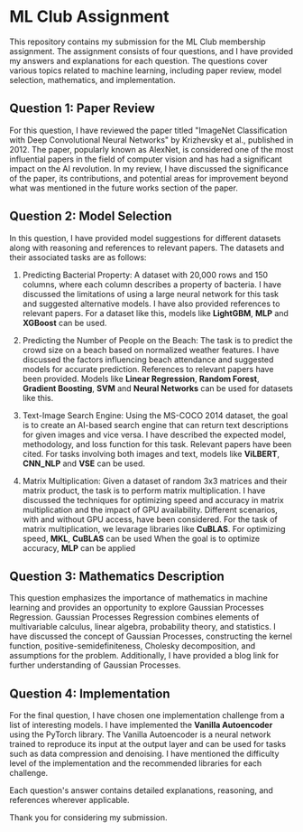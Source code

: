 # ML Club Assignment

This repository contains my submission for the ML Club membership assignment. The assignment consists of four questions, and I have provided my answers and explanations for each question. The questions cover various topics related to machine learning, including paper review, model selection, mathematics, and implementation.

## Question 1: Paper Review

For this question, I have reviewed the paper titled "ImageNet Classification with Deep Convolutional Neural Networks" by Krizhevsky et al., published in 2012. The paper, popularly known as AlexNet, is considered one of the most influential papers in the field of computer vision and has had a significant impact on the AI revolution. In my review, I have discussed the significance of the paper, its contributions, and potential areas for improvement beyond what was mentioned in the future works section of the paper.

## Question 2: Model Selection

In this question, I have provided model suggestions for different datasets along with reasoning and references to relevant papers. The datasets and their associated tasks are as follows:

1. Predicting Bacterial Property: A dataset with 20,000 rows and 150 columns, where each column describes a property of bacteria. I have discussed the limitations of using a large neural network for this task and suggested alternative models. I have also provided references to relevant papers.
For a dataset like this, models like **LightGBM**, **MLP** and **XGBoost** can be used. 

2. Predicting the Number of People on the Beach: The task is to predict the crowd size on a beach based on normalized weather features. I have discussed the factors influencing beach attendance and suggested models for accurate prediction. References to relevant papers have been provided.
Models like **Linear Regression**, **Random Forest**, **Gradient Boosting**, **SVM** and **Neural Networks** can be used for datasets like this.

3. Text-Image Search Engine: Using the MS-COCO 2014 dataset, the goal is to create an AI-based search engine that can return text descriptions for given images and vice versa. I have described the expected model, methodology, and loss function for this task. Relevant papers have been cited.
For tasks involving both images and text, models like **ViLBERT**, **CNN_NLP** and **VSE** can be used. 

4. Matrix Multiplication: Given a dataset of random 3x3 matrices and their matrix product, the task is to perform matrix multiplication. I have discussed the techniques for optimizing speed and accuracy in matrix multiplication and the impact of GPU availability. Different scenarios, with and without GPU access, have been considered.
For the task of matrix multiplication, we levarage libraries like **CuBLAS**.
For optimizing speed, **MKL**, **CuBLAS** can be used
When the goal is to optimize accuracy, **MLP** can be applied

## Question 3: Mathematics Description

This question emphasizes the importance of mathematics in machine learning and provides an opportunity to explore Gaussian Processes Regression. Gaussian Processes Regression combines elements of multivariable calculus, linear algebra, probability theory, and statistics. I have discussed the concept of Gaussian Processes, constructing the kernel function, positive-semidefiniteness, Cholesky decomposition, and assumptions for the problem. Additionally, I have provided a blog link for further understanding of Gaussian Processes.

## Question 4: Implementation

For the final question, I have chosen one implementation challenge from a list of interesting models. I have implemented the **Vanilla Autoencoder** using the PyTorch library. The Vanilla Autoencoder is a neural network trained to reproduce its input at the output layer and can be used for tasks such as data compression and denoising. I have mentioned the difficulty level of the implementation and the recommended libraries for each challenge.

Each question's answer contains detailed explanations, reasoning, and references wherever applicable.

Thank you for considering my submission.
